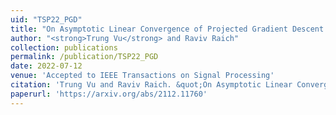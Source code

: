 ```yaml
---
uid: "TSP22_PGD"
title: "On Asymptotic Linear Convergence of Projected Gradient Descent for Constrained Least Squares"
author: "<strong>Trung Vu</strong> and Raviv Raich"
collection: publications
permalink: /publication/TSP22_PGD
date: 2022-07-12
venue: 'Accepted to IEEE Transactions on Signal Processing'
citation: 'Trung Vu and Raviv Raich. &quot;On Asymptotic Linear Convergence of Projected Gradient Descent for Constrained Least Squares,&quot; Under review (2022).'
paperurl: 'https://arxiv.org/abs/2112.11760'
---
```

